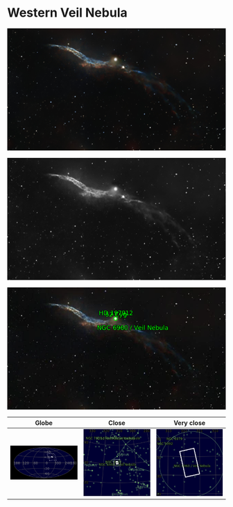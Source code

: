 # Western Veil Nebula
![IMG](../Imaging//Original/Western_Veil_Nebula.jpg)



![IMG](../Imaging//Grayscale/Western_Veil_Nebula.jpg)

![IMG](../Imaging//Annotated/Western_Veil_Nebula_Annotated.jpg)

| Globe | Close | Very close |
| ----- | ----- | ----- |
|![IMG](../Imaging//Annotated/Western_Veil_Nebula_Globe.jpg) |![IMG](../Imaging//Annotated/Western_Veil_Nebula_Close.jpg) |![IMG](../Imaging//Annotated/Western_Veil_Nebula_Closer.jpg) |